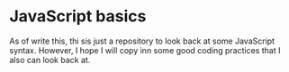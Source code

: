 # JavaScript basics

As of write this, thi sis just a repository to look back at some JavaScript
syntax. However, I hope I will copy inn some good coding practices that I 
also can look back at.

